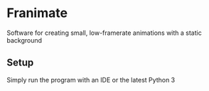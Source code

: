 # Franimate
Software for creating small, low-framerate animations with a static background
## Setup
Simply run the program with an IDE or the latest Python 3
